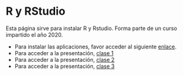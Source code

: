 # R y RStudio

Esta página sirve para instalar R y Rstudio. Forma parte de un curso impartido el año 2020.

* Para instalar las aplicaciones, favor acceder al siguiente [enlace](Instalación-R.html).
* Para acceder a la presentación, [clase 1](presentación.html)
* Para acceder a la presentación, [clase 2](presentación2.html)
* Para acceder a la presentación, [clase 3](presentación3.html)
